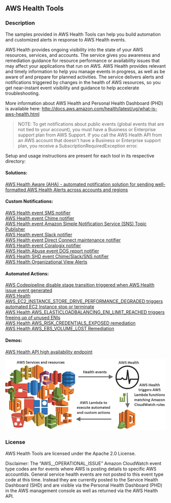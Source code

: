## AWS Health Tools

### Description
The samples provided in AWS Health Tools can help you build automation and customized alerts in response to AWS Health events.

AWS Health provides ongoing visibility into the state of your AWS resources, services, and accounts. The service gives you awareness and remediation guidance for resource performance or availability issues that may affect your applications that run on AWS. AWS Health provides relevant and timely information to help you manage events in progress, as well as be aware of and prepare for planned activities. The service delivers alerts and notifications triggered by changes in the health of AWS resources, so you get near-instant event visibility and guidance to help accelerate troubleshooting.

More information about AWS Health and Personal Health Dashboard (PHD) is available here: http://docs.aws.amazon.com/health/latest/ug/what-is-aws-health.html

> NOTE: To get notifications about public events (global events that are not tied to your account), you must have a Business or Enterprise support plan from AWS Support. If you call the AWS Health API from an AWS account that doesn't have a Business or Enterprise support plan, you receive a SubscriptionRequiredException error.

Setup and usage instructions are present for each tool in its respective directory: <br />



#### Solutions:
[AWS Health Aware (AHA) - automated notification solution for sending well-formatted AWS Health Alerts across accounts and regions](https://github.com/aws-samples/aws-health-aware/) <br />

#### Custom Notifications:
[AWS Health event SMS notifier](sms-notifier/) <br />
[AWS Health event Chime notifier](chime-notifier/) <br />
[AWS Health event Amazon Simple Notification Service (SNS) Topic Publisher](sns-topic-publisher/) <br />
[AWS Health event Slack notifier](slack-notifier/) <br />
[AWS Health event Direct Connect maintenance notifier](dx-maintenance-notifier/) <br />
[AWS Health event Coralogix notifier](coralogix-notifier/) <br />
[AWS Health Abuse event DOS report notifier](dos-report-notifier/) <br />
[AWS Health SHD event Chime/Slack/SNS notifier](shd-notifier/) <br />
[AWS Health Organizational View Alerts](https://github.com/aws-samples/aws-health-organizational-view-alerts) <br />
#### Automated Actions:
[AWS Codepipeline disable stage transition triggered when AWS Health issue event generated](automated-actions/AWS_Codepipeline_Disable_Stage_Transition/) <br />
[AWS Health AWS_EC2_INSTANCE_STORE_DRIVE_PERFORMANCE_DEGRADED triggers automated EC2 Instance stop or terminate](automated-actions/AWS_EC2_INSTANCE_STORE_DRIVE_PERFORMANCE_DEGRADED/) <br />
[AWS Health AWS_ELASTICLOADBALANCING_ENI_LIMIT_REACHED triggers freeing up of unused ENIs](automated-actions/AWS_ELASTICLOADBALANCING_ENI_LIMIT_REACHED/) <br />
[AWS Health AWS_RISK_CREDENTIALS_EXPOSED remediation](automated-actions/AWS_RISK_CREDENTIALS_EXPOSED/) <br />
[AWS Health AWS_EBS_VOLUME_LOST Remediation](automated-actions/AWS_EBS_VOLUME_LOST/) <br />
#### Demos:
[AWS Health API high availability endpoint](high-availability-endpoint/) <br />

![Architecture](images/AWSHealthToolsArchitecture.jpg)

### License
AWS Health Tools are licensed under the Apache 2.0 License.

Disclaimer: The “AWS_<serviceName>_OPERATIONAL_ISSUE” Amazon CloudWatch event type codes are for events where AWS is posting details to specific AWS accountIds. General service health events are not posted to this event type code at this time. Instead they are currently posted to the Service Health Dashboard (SHD) and are visible via the Personal Health Dashboard (PHD) in the AWS management console as well as returned via the AWS Health API.
